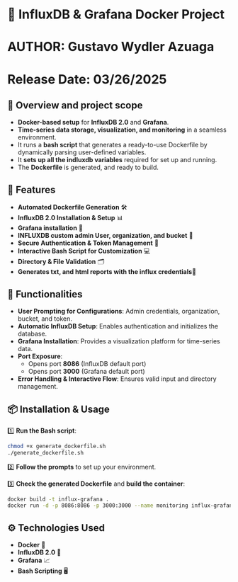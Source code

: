 # 📌 InfluxDB & Grafana Docker Project
# AUTHOR: Gustavo Wydler Azuaga
# Release Date: 03/26/2025

## 📖 Overview and project scope
- **Docker-based setup** for **InfluxDB 2.0** and **Grafana**.
- **Time-series data storage, visualization, and monitoring** in a seamless environment. 
- It runs a **bash script** that generates a ready-to-use Dockerfile by dynamically parsing user-defined variables.
- It **sets up all the indluxdb variables** required for set up and running.
- The **Dockerfile** is generated, and ready to build. 

## 🚀 Features
- **Automated Dockerfile Generation** 🛠️
- **InfluxDB 2.0 Installation & Setup** 📊
- **Grafana installation** 🎨
- **INFLUXDB custom admin User, organization, and bucket** 🔧
- **Secure Authentication & Token Management** 🔑
- **Interactive Bash Script for Customization** 💻
- **Directory & File Validation** 🗂️
- **Generates txt, and html reports with the influx credentials**📖 

## 🎯 Functionalities
- **User Prompting for Configurations**: Admin credentials, organization, bucket, and token.
- **Automatic InfluxDB Setup**: Enables authentication and initializes the database.
- **Grafana Installation**: Provides a visualization platform for time-series data.
- **Port Exposure**: 
  - Opens port **8086** (InfluxDB default port)
  - Opens port **3000** (Grafana default port) 
- **Error Handling & Interactive Flow**: Ensures valid input and directory management.

## 📦 Installation & Usage
1️⃣ **Run the Bash script**:
```bash
chmod +x generate_dockerfile.sh
./generate_dockerfile.sh
```
2️⃣ **Follow the prompts** to set up your environment.

3️⃣ **Check the generated Dockerfile** and **build the container**:
```bash
docker build -t influx-grafana .
docker run -d -p 8086:8086 -p 3000:3000 --name monitoring influx-grafana
```

## ⚙️ Technologies Used
- **Docker** 🐳
- **InfluxDB 2.0** 📡
- **Grafana** 📈
- **Bash Scripting** 🖥️
